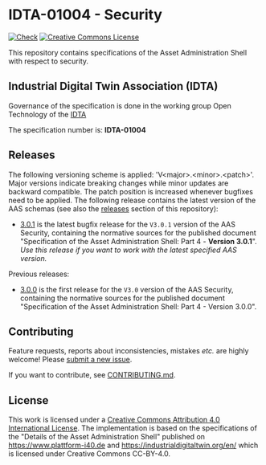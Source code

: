 # IDTA-01004 - Security
[![Check](
https://github.com/admin-shell-io/aas-specs-metamodel/workflows/Check/badge.svg
)](
https://github.com/admin-shell-io/aas-specs-metamodel/actions?query=workflow%3ACheck
)
[![Creative Commons License](
https://licensebuttons.net/l/by/4.0/88x31.png
)](
https://creativecommons.org/licenses/by/4.0/
)

This repository contains specifications of the Asset Administration Shell with respect to security.

## Industrial Digital Twin Association (IDTA)

Governance of the specification is done in the working group Open Technology of the [IDTA](https://industrialdigitaltwin.org/en/)

The specification number is: **IDTA-01004**

## Releases

The following versioning scheme is applied: 'V\<major>.\<minor>.\<patch>'. 
Major versions indicate breaking changes while minor updates are 
backward compatible.
The patch position is increased whenever bugfixes need to be applied. 
The following release contains the latest version of the AAS schemas
 (see also the [releases](https://github.com/admin-shell-io/aas-specs-security/releases) 
section of this repository):

* [3.0.1](https://github.com/admin-shell-io/aas-specs-security/releases/tag/v3.0.1)
is the latest bugfix release for the `V3.0.1` version of the AAS Security, 
containing the normative sources for the published document
 "Specification of the Asset Administration Shell: Part 4 - **Version 3.0.1**". 
*Use this release if you want to work with the latest specified AAS version.*

Previous releases:

* [3.0.0](https://github.com/admin-shell-io/aas-specs-security/releases/tag/v3.0.0)
is the first release for the `V3.0` version of the AAS Security, 
containing the normative sources for the published document
 "Specification of the Asset Administration Shell: Part 4 - Version 3.0.0". 

## Contributing

Feature requests, reports about inconsistencies, mistakes *etc.* are highly
welcome! Please [submit a new issue](
https://github.com/admin-shell-io/aas-specs-metamodel/issues/new/choose
).

If you want to contribute, see [CONTRIBUTING.md](CONTRIBUTING.md).

## License

This work is licensed under a [Creative Commons Attribution 4.0 International License](
https://creativecommons.org/licenses/by/4.0/). The implementation is based on the specifications of the "Details of the Asset Administration Shell" published on https://www.plattform-i40.de and https://industrialdigitaltwin.org/en/ 
which is licensed under Creative Commons CC-BY-4.0.
